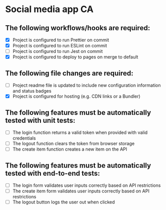 # Social media app CA

## The following workflows/hooks are required:

- [x] Project is configured to run Prettier on commit
- [x] Project is configured to run ESLint on commit
- [ ] Project is configured to run Jest on commit
- [x] Project is configured to deploy to pages on merge to default

## The following file changes are required:

- [ ] Project readme file is updated to include new configuration information and status badges
- [x] Project is configured for hosting (e.g. CDN links or a Bundler)

## The following features must be automatically tested with unit tests:

- [ ] The login function returns a valid token when provided with valid credentials
- [ ] The logout function clears the token from browser storage
- [ ] The create item function creates a new item on the API

## The following features must be automatically tested with end-to-end tests:

- [ ] The login form validates user inputs correctly based on API restrictions
- [ ] The create item form validates user inputs correctly based on API restrictions
- [ ] The logout button logs the user out when clicked
